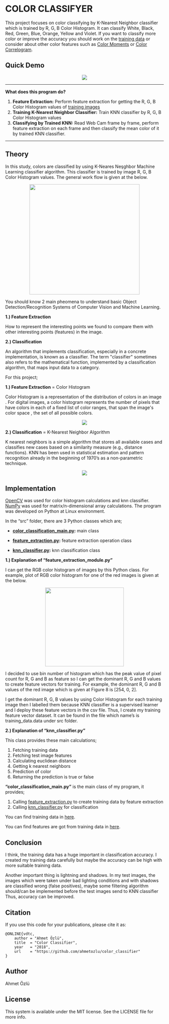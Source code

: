 # COLOR CLASSIFYER

This project focuses on color classifying by K-Nearest Neighbor classifier which is trained by R, G, B Color Histogram. It can classify White, Black, Red, Green, Blue, Orange, Yellow and Violet. If you want to classify more color or improve the accuracy you should work on the [training data]() or consider about other color features such as [Color Moments](https://en.wikipedia.org/wiki/Color_moments) or [Color Correlogram](http://www.cs.cornell.edu/rdz/Papers/ecdl2/spatial.htm).

## Quick Demo

<p align="center">
  <img src="https://user-images.githubusercontent.com/22610163/34917659-8497acae-f95a-11e7-93fb-f7cd6cc3128a.gif">
</p>

---
**What does this program do?**
1. **Feature Extraction:** Perform feature extraction for getting the R, G, B Color Histogram values of [training images]()
2. **Training K-Nearest Neighbor Classifier:** Train KNN classifier by R, G, B Color Histogram values
3. **Classifying by Trained KNN:** Read Web Cam frame by frame, perform feature extraction on each frame and then classify the mean color of it by trained KNN classifier.
---

## Theory

In this study, colors are classified by using K-Neares Neşghbor Machine Learning classifier algorithm. This classifier is trained by image R, G, B Color Histogram values. The general work flow is given at the below.

<p align="center">
  <img src="https://user-images.githubusercontent.com/22610163/34918580-b4c46b64-f965-11e7-8c6b-e7328813f7fa.png" {width=35px height=350px}>
</p>

You should know 2 main pheomena to understand basic Object Detection/Recognition Systems of Computer Vision and Machine Learning.

**1.) Feature Extraction**

How to represent the interesting points we found to compare them with other interesting points (features) in the image.

**2.) Classification**

An algorithm that implements classification, especially in a concrete implementation, is known as a classifier. The term "classifier" sometimes also refers to the mathematical function, implemented by a classification algorithm, that maps input data to a category.

For this project;

**1.) Feature Extraction** = Color Histogram

Color Histogram is a representation of the distribution of colors in an image​ . For digital images, a color histogram represents the number of pixels that have colors in each of a fixed list of color ranges, that span the image's​ color space​ , the set of all possible colors.

<p align="center">
  <img src="https://user-images.githubusercontent.com/22610163/34918867-44f5feaa-f96b-11e7-9994-1747846266c9.png">
</p>

**2.) Classification** = K-Nearest Neighbor Algorithm

K nearest neighbors is a simple algorithm that stores all available cases and classifies new cases based on a similarity measure (e.g., distance functions). KNN has been used in statistical estimation and pattern recognition already in the beginning of 1970’s as a non-parametric technique.

<p align="center">
  <img src="https://user-images.githubusercontent.com/22610163/34918895-c7b94d24-f96b-11e7-87da-8619d9bd4246.png">
</p>

## Implementation

[OpenCV]() was used for color histogram calculations and knn classifier. [NumPy]() was used for matrix/n-dimensional array calculations. The program was developed on Python at Linux environment.

In the “src” folder, there are 3 Python classes which are;

- **[color_classification_main.py]():** main class

- **[feature_extraction.py]():** feature extraction operation class

- **[knn_classifier.py]():** knn classification class

**1.) Explanation of “feature_extraction_module.py”**

I can get the RGB color histogram of images by this Python class. For example, plot of RGB color histogram for one of the red images is given at the below.

<p align="center">
  <img src="https://user-images.githubusercontent.com/22610163/34919478-f198beb8-f975-11e7-8c1c-0a552f7cd673.jpg" {width=25px height=250px}>
</p>

I decided to use bin number of histogram which has the peak value of pixel count for R, G and B as feature so I can get the dominant R, G and B values to create feature vectors for training. For example, the dominant R, G and B values of the red image which is given at Figure 8 is [254, 0, 2].

I get the dominant R, G, B values by using Color Histogram for each training image then I labelled them because KNN classifier is a supervised learner and I deploy these feature vectors in the csv file. Thus, I create my training feature vector dataset. It can be found in the file which name’s is training_data.data under src folder.

**2.) Explanation of “knn_classifier.py”**

This class provides these main calculations;

1. Fetching training data
2. Fetching test image features
3. Calculating euclidean distance
4. Getting k nearest neighbors
5. Prediction of color
6. Returning the prediction is true or false

**“color_classification_main.py”** is the main class of my program, it provides;

1. Calling [feature_extraction.py]() to create training data by feature extraction
2. Calling [knn_classifier.py]() for classification

You can find training data in [here]().

You can find features are got from training data in [here]().

## Conclusion

I think, the training data has a huge important in classification accuracy. I created my training data carefully but maybe the accuracy can be high with more suitable training data.

Another important thing is lightning and shadows. In my test images, the images which were taken under bad lighting conditions and with shadows are classified wrong (false positives), maybe some filtering algorithm should/can be implemented before the test images send to KNN classifier Thus, accuracy can be improved.

## Citation
If you use this code for your publications, please cite it as:

    @ONLINE{vdtc,
        author = "Ahmet Özlü",
        title  = "Color Classifier",
        year   = "2018",
        url    = "https://github.com/ahmetozlu/color_classifier"
    }

## Author
Ahmet Özlü

## License
This system is available under the MIT license. See the LICENSE file for more info.
